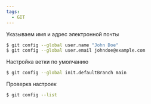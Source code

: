 ```yaml
---
tags:
  - GIT
---
```

Указываем имя и адрес электронной почты
```bash
$ git config --global user.name "John Doe"
$ git config --global user.email johndoe@example.com
```

Настройка ветки по умолчанию
```bash
$ git config --global init.defaultBranch main
```

Проверка настроек 
```bash
$ git config --list
```